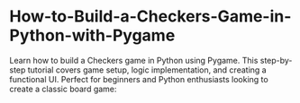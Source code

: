 # How-to-Build-a-Checkers-Game-in-Python-with-Pygame
Learn how to build a Checkers game in Python using Pygame. This step-by-step tutorial covers game setup, logic implementation, and creating a functional UI. Perfect for beginners and Python enthusiasts looking to create a classic board game:
